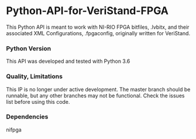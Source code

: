 # Python-API-for-VeriStand-FPGA
This Python API is meant to work with NI-RIO FPGA bitfiles, .lvbitx, and their associated XML Configurations, .fpgaconfig, originally written for VeriStand.

### Python Version
This API was developed and tested with Python 3.6

### Quality, Limitations
This IP is no longer under active development. The master branch should be runnable, but any other branches may not be functional. Check the issues list before using this code.

### Dependencies
nifpga
